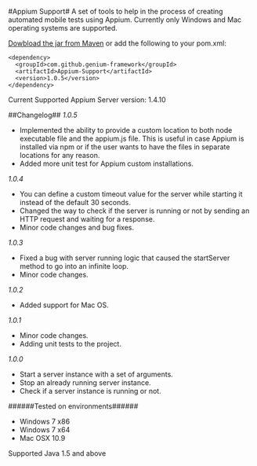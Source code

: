 #Appium Support#
A set of tools to help in the process of creating automated mobile tests using Appium. Currently only Windows and Mac operating systems are supported.

[Dowbload the jar from Maven](https://search.maven.org/#search%7Cga%7C1%7Cg%3A%22com.github.genium-framework%22%20AND%20a%3A%22Appium-Support%22) or add the following to your pom.xml:

```
<dependency>
  <groupId>com.github.genium-framework</groupId>
  <artifactId>Appium-Support</artifactId>
  <version>1.0.5</version>
</dependency>
```

Current Supported Appium Server version: 1.4.10

##Changelog##
*1.0.5*
- Implemented the ability to provide a custom location to both node executable file and the appium.js file. This is useful in case Appium is installed via npm or if the user wants to have the files in separate locations for any reason.
- Added more unit test for Appium custom installations.

*1.0.4*
- You can define a custom timeout value for the server while starting it instead of the default 30 seconds.
- Changed the way to check if the server is running or not by sending an HTTP request and waiting for a response.
- Minor code changes and bug fixes.

*1.0.3*
- Fixed a bug with server running logic that caused the startServer method to go into an infinite loop.
- Minor code changes.

*1.0.2*
- Added support for Mac OS.

*1.0.1*
- Minor code changes.
- Adding unit tests to the project.

*1.0.0*
- Start a server instance with a set of arguments.
- Stop an already running server instance.
- Check if a server instance is running or not.

######Tested on environments######
- Windows 7 x86
- Windows 7 x64
- Mac OSX 10.9

Supported Java 1.5 and above
